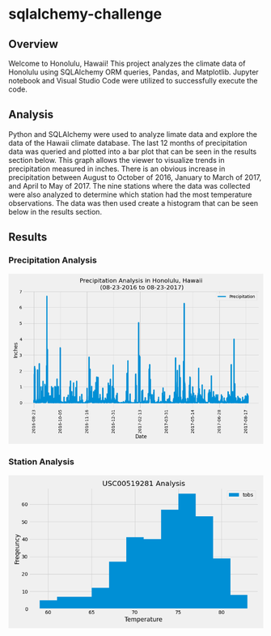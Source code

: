 # sqlalchemy-challenge

## Overview 

Welcome to Honolulu, Hawaii! This project analyzes the climate data of Honolulu using SQLAlchemy ORM queries, Pandas, and Matplotlib. Jupyter notebook and Visual Studio Code were utilized to successfully execute the code. 

## Analysis

Python and SQLAlchemy were used to analyze limate data and explore the data of the Hawaii climate database. The last 12 months of precipitation data was queried and plotted into a bar plot that can be seen in the results section below. This graph allows the viewer to visualize trends in precipitation measured in inches. There is an obvious increase in precipitation between August to October of 2016, January to March of 2017, and April to May of 2017. The nine stations where the data was collected were also analyzed to determine which station had the most temperature observations. The data was then used create a histogram that can be seen below in the results section. 

## Results
### Precipitation Analysis

![](Images/prcp_analysis.png)

### Station Analysis
![](Images/station_analysis.png)
